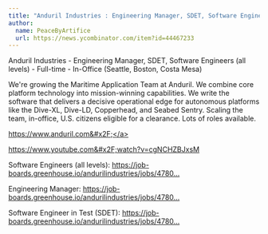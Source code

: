 ```yaml
---
title: "Anduril Industries : Engineering Manager, SDET, Software Engineers (all levels)"
author:
  name: PeaceByArtifice
  url: https://news.ycombinator.com/item?id=44467233
---
```


<JobNavigation />

Anduril Industries - Engineering Manager, SDET, Software Engineers (all levels) - Full-time - In-Office (Seattle, Boston, Costa Mesa)

We&#x27;re growing the Maritime Application Team at Anduril. We combine core platform technology into mission-winning capabilities. We write the software that delivers a decisive operational edge for autonomous platforms like the Dive-XL, Dive-LD, Copperhead, and Seabed Sentry. Scaling the team, in-office, U.S. citizens eligible for a clearance. Lots of roles available.

<a href="https:&#x2F;&#x2F;www.anduril.com&#x2F;" rel="nofollow">https:&#x2F;&#x2F;www.anduril.com&#x2F;</a>

<a href="https:&#x2F;&#x2F;www.youtube.com&#x2F;watch?v=cgNCHZBJxsM" rel="nofollow">https:&#x2F;&#x2F;www.youtube.com&#x2F;watch?v=cgNCHZBJxsM</a>

Software Engineers (all levels): <a href="https:&#x2F;&#x2F;job-boards.greenhouse.io&#x2F;andurilindustries&#x2F;jobs&#x2F;4780617007?gh_jid=4780617007" rel="nofollow">https:&#x2F;&#x2F;job-boards.greenhouse.io&#x2F;andurilindustries&#x2F;jobs&#x2F;4780...</a>

Engineering Manager: <a href="https:&#x2F;&#x2F;job-boards.greenhouse.io&#x2F;andurilindustries&#x2F;jobs&#x2F;4780609007?gh_jid=4780609007" rel="nofollow">https:&#x2F;&#x2F;job-boards.greenhouse.io&#x2F;andurilindustries&#x2F;jobs&#x2F;4780...</a>

Software Engineer in Test (SDET): <a href="https:&#x2F;&#x2F;job-boards.greenhouse.io&#x2F;andurilindustries&#x2F;jobs&#x2F;4780625007?gh_jid=4780625007" rel="nofollow">https:&#x2F;&#x2F;job-boards.greenhouse.io&#x2F;andurilindustries&#x2F;jobs&#x2F;4780...</a>
<JobApplication />

